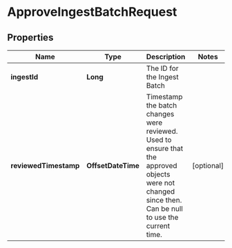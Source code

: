 

# ApproveIngestBatchRequest


## Properties

Name | Type | Description | Notes
------------ | ------------- | ------------- | -------------
**ingestId** | **Long** | The ID for the Ingest Batch | 
**reviewedTimestamp** | **OffsetDateTime** | Timestamp the batch changes were reviewed. Used to ensure that the approved objects were not changed since then. Can be null to use the current time. |  [optional]



